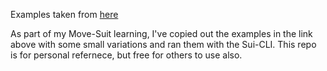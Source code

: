 Examples taken from [here](https://github.com/0xmovses/sui-examples.git)

As part of my Move-Suit learning, I've copied out the examples in the link above with some small variations and ran them with the Sui-CLI. This repo is for personal refernece, but free for others to use also.
